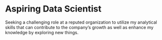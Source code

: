 # **Aspiring Data Scientist**

Seeking a challenging role at a reputed organization to utilize my analytical skills that can contribute to the company’s growth as well as enhance my knowledge by exploring new things.
